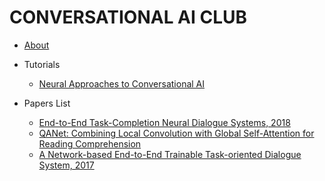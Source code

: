 <!-- docs/_sidebar.md -->

# CONVERSATIONAL AI CLUB

- [About](about.md)

- Tutorials
  - [Neural Approaches to Conversational AI](tutorials/neural-approaches-to-conversational-ai.md)

- Papers List
  - [End-to-End Task-Completion Neural Dialogue Systems, 2018](papers/end-to-end-task-completion-neural-dialogue-systems-2018.md) 
  - [QANet: Combining Local Convolution with Global Self-Attention for Reading Comprehension](papers/qanet-combining-local-convolution-with-global-self-attention-for-reading-comprehension-2018.md)
  - [A Network-based End-to-End Trainable Task-oriented Dialogue System, 2017](papers/a-network-based-end-to-end-trainable-task-oriented-dialogue-system-2017.md)
